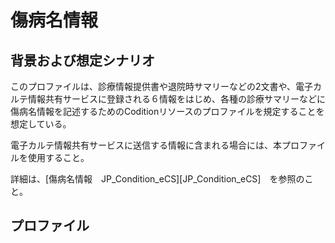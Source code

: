 # 傷病名情報

## 背景および想定シナリオ
このプロファイルは、診療情報提供書や退院時サマリーなどの2文書や、電子カルテ情報共有サービスに登録される６情報をはじめ、各種の診療サマリーなどに傷病名情報を記述するためのCoditionリソースのプロファイルを規定することを想定している。

電子カルテ情報共有サービスに送信する情報に含まれる場合には、本プロファイルを使用すること。

詳細は、[傷病名情報　JP_Condition_eCS][JP_Condition_eCS]　を参照のこと。


## プロファイル
